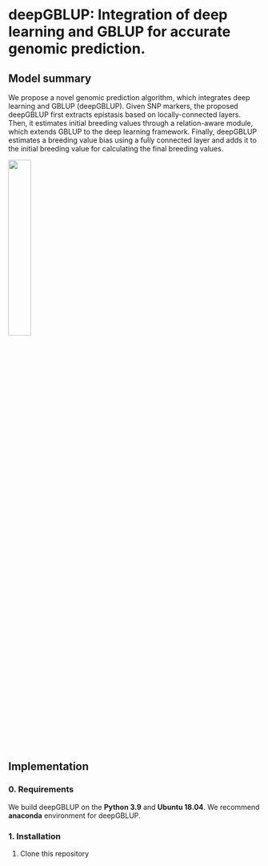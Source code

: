 
# deepGBLUP: Integration of deep learning and GBLUP for accurate genomic prediction.
 

## Model summary
We propose a novel genomic prediction algorithm, which integrates deep learning and GBLUP (deepGBLUP). Given SNP markers, the proposed deepGBLUP first extracts epistasis based on locally-connected layers. Then, it estimates initial breeding values through a relation-aware module, which extends GBLUP to the deep learning framework. Finally, deepGBLUP estimates a breeding value bias using a fully connected layer and adds it to the initial breeding value for calculating the final breeding values.

<img src = "https://user-images.githubusercontent.com/71325306/208086095-3471a61a-baf3-4db0-8a42-18f81ebe5842.png" width="30%" height="30%">

## Implementation
### 0. Requirements
We build deepGBLUP on the **Python 3.9** and **Ubuntu 18.04**. We recommend **anaconda** environment for deepGBLUP.
### 1. Installation

1. Clone this repository

